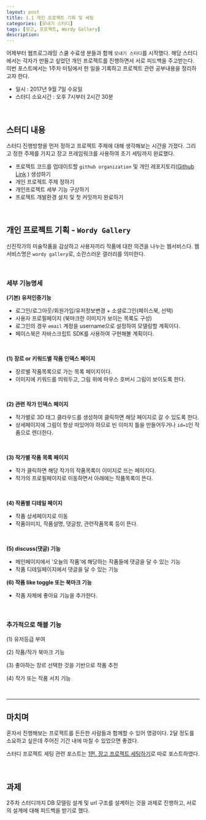 ```yaml
---
layout: post
title: 1.1 개인 프로젝트 기획 및 세팅
categories: [모내기 스터디]
tags: [장고, 프로젝트, Wordy Gallery]
description: 
---
```



어제부터 웹프로그래밍 스쿨 수료생 분들과 함께 `모내기 스터디`를 시작했다. 해당 스터디에서는 각자가 만들고 싶었던 개인 프로젝트를 진행하면서 서로 피드백을 주고받는다. 이번 포스트에서는 1주차 미팅에서 한 일을 기록하고 프로젝트 관련 공부내용을 정리하고자 한다. 

- 일시 : 2017년 9월 7일 수요일
- 스터디 소요시간 : 오후 7시부터 2시간 30분 

<br>

## 스터디 내용

스터디 진행방향을 먼저 정하고 프로젝트 주제에 대해 생각해보는 시간을 가졌다. 그리고 정한 주제를 가지고 장고 프레임워크를 사용하여 초기 세팅까지 완료했다. 

- 프로젝트 코드를 업데이트할 `github organization` 및 개인 레포지토리(<a href="https://github.com/Monaegi/Julia-ArtDiscussion" target="_blank">Github Link</a>
) 생성하기
- 개인 프로젝트 주제 정하기
- 개인프로젝트 세부 기능 구상하기
- 프로젝트 개발환경 설치 및 첫 커밋까지 완료하기

<br>

## 개인 프로젝트 기획 - `Wordy Gallery`

신진작가의 미술작품을 감상하고 사용자끼리 작품에 대한 의견을 나누는 웹서비스다. 웹서비스명은 `wordy gallery`로, 소란스러운 갤러리를 의미한다.

<br>

### 세부 기능명세

**(기본) 유저인증기능**

- 로그인/로그아웃/회원가입/유저정보변경 + 소셜로그인(페이스북, 선택)
- 사용자 프로필페이지 (북마크한 이미지가 보이는 목록도 구성)
- 로그인의 경우 `email` 계정을 username으로 설정하여 모델링할 계획이다.
- 페이스북은 자바스크립트 SDK를 사용하여 구현해볼 계획이다.

<br>

**(1) 장르 or 키워드별 작품 인덱스 페이지**

- 장르별 작품목록으로 가는 목록 페이지이다. 
- 이미지에 키워드를 띄워두고, 그림 위에 마우스 호버시 그림이 보이도록 한다.

<br>

**(2) 관련 작가 인덱스 페이지**

- 작가별로 3D 태그 클라우드를 생성하여 클릭하면 해당 페이지로 갈 수 있도록 한다.
- 상세페이지에 그림이 항상 떠있어야 하므로 빈 이미지 틀을 만들어두거나 `id=1`인 작품으로 렌더한다. 

<br>

**(3) 작가별 작품 목록 페이지**

- 작가 클릭하면 해당 작가의 작품목록이 이미지로 뜨는 페이지다.
- 작가의 프로필페이지로 이동하면서 아래에는 작품목록이 뜬다.

<br>

**(4) 작품별 디테일 페이지**

- 작품 상세페이지로 이동
- 작품이미지, 작품설명, 댓글창, 관련작품목록 등이 뜬다.

<br>

**(5) discuss(댓글) 기능**

- 메인페이지에서 '오늘의 작품'에 해당하는 작품들에 댓글을 달 수 있는 기능
- 작품 디테일페이지에서 댓글을 달 수 있는 기능

**(6) 작품 like toggle 또는 북마크 기능**

- 작품 자체에 좋아요 기능을 추가한다.

<br>

### 추가적으로 해볼 기능

(1) 유저등급 부여

(2) 작품/작가 북마크 기능

(3) 좋아하는 장르 선택한 것을 기반으로 작품 추천 

(4) 작가 또는 작품 서치 기능

<br>

---

## 마치며 

혼자서 진행해보는 프로젝트를 든든한 사람들과 함께할 수 있어 영광이다. 2달 정도를 소요하고 싶은데 주어진 기간 내에 마칠 수 있었으면 좋겠다. 

스터디 프로젝트 세팅 관련 포스트는 <a href="http://juliahwang.kr/django/2017/09/07/%EC%9E%A5%EA%B3%A0%ED%94%84%EB%A1%9C%EC%A0%9D%ED%8A%B8%EC%84%B8%ED%8C%85%ED%95%98%EA%B8%B0.html" target="_blank">1편. 장고 프로젝트 세팅하기</a>로 따로 포스트하였다.

<br>

## 과제 

2주차 스터디까지 DB 모델링 설계 및 url 구조를 설계하는 것을 과제로 진행하고, 서로의 설계에 대해 피드백을 받기로 했다.
